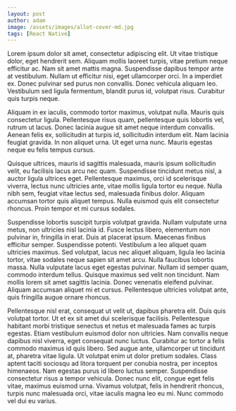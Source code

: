 ```yaml
---
layout: post
author: adam
image: /assets/images/allot-cover-md.jpg
tags: [React Native]
---
```

Lorem ipsum dolor sit amet, consectetur adipiscing elit. Ut vitae tristique dolor, eget hendrerit sem. Aliquam mollis laoreet turpis, vitae pretium neque efficitur ac. Nam sit amet mattis magna. Suspendisse dapibus tempor ante at vestibulum. Nullam ut efficitur nisi, eget ullamcorper orci. In a imperdiet ex. Donec pulvinar sed purus non convallis. Donec vehicula aliquam leo. Vestibulum sed ligula fermentum, blandit purus id, volutpat risus. Curabitur quis turpis neque.

Aliquam in ex iaculis, commodo tortor maximus, volutpat nulla. Mauris quis consectetur ligula. Pellentesque risus quam, pellentesque quis lobortis vel, rutrum ut lacus. Donec lacinia augue sit amet neque interdum convallis. Aenean felis ex, sollicitudin at turpis id, sollicitudin interdum elit. Nam lacinia feugiat gravida. In non aliquet urna. Ut eget urna nunc. Mauris egestas neque eu felis tempus cursus.

Quisque ultrices, mauris id sagittis malesuada, mauris ipsum sollicitudin velit, eu facilisis lacus arcu nec quam. Suspendisse tincidunt metus nisl, a auctor ligula ultrices eget. Pellentesque maximus, orci id scelerisque viverra, lectus nunc ultricies ante, vitae mollis ligula tortor eu neque. Nulla nibh sem, feugiat vitae lectus sed, malesuada finibus dolor. Aliquam accumsan tortor quis aliquet tempus. Nulla euismod quis elit consectetur rhoncus. Proin tempor et mi cursus sodales.

Suspendisse lobortis suscipit turpis volutpat gravida. Nullam vulputate urna metus, non ultricies nisl lacinia id. Fusce lectus libero, elementum non pulvinar in, fringilla in erat. Duis at placerat ipsum. Maecenas finibus efficitur semper. Suspendisse potenti. Vestibulum a leo aliquet quam ultricies maximus. Sed volutpat, lacus nec aliquet aliquam, ligula leo lacinia tortor, vitae sodales neque sapien sit amet arcu. Nulla faucibus lobortis massa. Nulla vulputate lacus eget egestas pulvinar. Nullam id semper quam, commodo interdum tellus. Quisque maximus sed velit non tincidunt. Nam mollis lorem sit amet sagittis lacinia. Donec venenatis eleifend pulvinar. Aliquam accumsan aliquet mi et cursus. Pellentesque ultricies volutpat ante, quis fringilla augue ornare rhoncus.

Pellentesque nisl erat, consequat ut velit ut, dapibus pharetra elit. Duis quis volutpat tortor. Ut et ex sit amet dui scelerisque facilisis. Pellentesque habitant morbi tristique senectus et netus et malesuada fames ac turpis egestas. Etiam vestibulum euismod dolor non ultricies. Nam convallis neque dapibus nisl viverra, eget consequat nunc luctus. Curabitur ac tortor a felis commodo maximus id quis libero. Sed augue ante, ullamcorper ut tincidunt at, pharetra vitae ligula. Ut volutpat enim ut dolor pretium sodales. Class aptent taciti sociosqu ad litora torquent per conubia nostra, per inceptos himenaeos. Nam egestas purus id libero luctus semper. Suspendisse consectetur risus a tempor vehicula. Donec nunc elit, congue eget felis vitae, maximus euismod urna. Vivamus volutpat, felis in hendrerit rhoncus, turpis nunc malesuada orci, vitae iaculis magna leo eu mi. Nunc commodo vel dui eu varius.